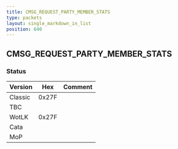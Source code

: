 ```yaml
---
title: CMSG_REQUEST_PARTY_MEMBER_STATS
type: packets
layout: single_markdown_in_list
position: 640
---
```


## CMSG_REQUEST_PARTY_MEMBER_STATS

### Status

Version    | Hex        | Comment
---------- | ---------- | ---------- 
Classic    | 0x27F      | 
TBC        |            | 
WotLK      | 0x27F      | 
Cata       |            | 
MoP        |            | 